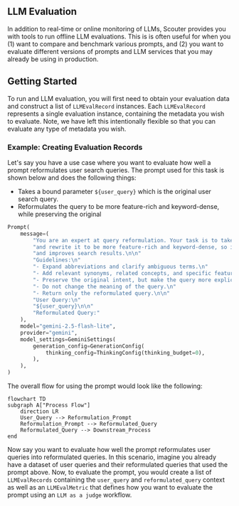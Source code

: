 ## LLM Evaluation

In addition to real-time or online monitoring of LLMs, Scouter provides you with tools to run offline LLM evaluations. This is is often useful for when you (1) want to compare and benchmark various prompts, and (2) you want to evaluate different versions of prompts and LLM services that you may already be using in production.

## Getting Started

To run and LLM evaluation, you will first need to obtain your evaluation data and construct a list of `LLMEvalRecord` instances. Each `LLMEvalRecord` represents a single evaluation instance, containing the metadata you wish to evaluate. Note, we have left this intentionally flexible so that you can evaluate any type of metadata you wish.

### Example: Creating Evaluation Records

Let's say you have a use case where you want to evaluate how well a prompt reformulates user search queries. The prompt used for this task is shown below and does the following things:

- Takes a bound parameter `${user_query}` which is the original user search query.
- Reformulates the query to be more feature-rich and keyword-dense, while preserving the original

```python
Prompt(
    message=(
        "You are an expert at query reformulation. Your task is to take a user's original search query "
        "and rewrite it to be more feature-rich and keyword-dense, so it better aligns with the user's intent "
        "and improves search results.\n\n"
        "Guidelines:\n"
        "- Expand abbreviations and clarify ambiguous terms.\n"
        "- Add relevant synonyms, related concepts, and specific features.\n"
        "- Preserve the original intent, but make the query more explicit and comprehensive.\n"
        "- Do not change the meaning of the query.\n"
        "- Return only the reformulated query.\n\n"
        "User Query:\n"
        "${user_query}\n\n"
        "Reformulated Query:"
    ),
    model="gemini-2.5-flash-lite",
    provider="gemini",
    model_settings=GeminiSettings(
        generation_config=GenerationConfig(
            thinking_config=ThinkingConfig(thinking_budget=0),
        ),
    ),
)
```
The overall flow for using the prompt would look like the following:

```mermaid
flowchart TD
subgraph A["Process Flow"]
    direction LR
    User_Query --> Reformulation_Prompt
    Reformulation_Prompt --> Reformulated_Query
    Reformulated_Query --> Downstream_Process
end
```

Now say you want to evaluate how well the prompt reformulates user queries into reformulated queries. In this scenario, imagine you already have a dataset of user queries and their reformulated queries that used the prompt above. Now, to evaluate the prompt, you would create a list of `LLMEvalRecords` containing the `user_query` and `reformulated_query` context as well as an `LLMEvalMetric` that defines how you want to evaluate the prompt using an `LLM as a judge` workflow.

```python
```
